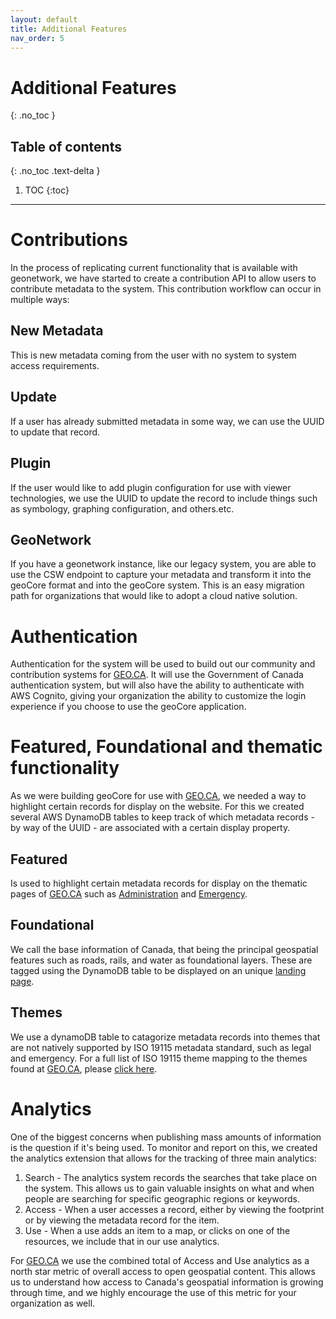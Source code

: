 ```yaml
---
layout: default
title: Additional Features
nav_order: 5
---
```


# Additional Features
{: .no_toc }

## Table of contents
{: .no_toc .text-delta }

1. TOC
{:toc}

---

# Contributions

In the process of replicating current functionality that is available with geonetwork, we have started to create a contribution API to allow users to contribute metadata to the system. This contribution workflow can occur in multiple ways:

## New Metadata

This is new metadata coming from the user with no system to system access requirements.

## Update

If a user has already submitted metadata in some way, we can use the UUID to update that record.

## Plugin

If the user would like to add plugin configuration for use with viewer technologies, we use the UUID to update the record to include things such as         symbology, graphing configuration, and others.etc.

## GeoNetwork

If you have a geonetwork instance, like our legacy system, you are able to use the CSW endpoint to capture your metadata and transform it into the geoCore format and into the geoCore system. This is an easy migration path for organizations that would like to adopt a cloud native solution.

# Authentication

Authentication for the system will be used to build out our community and contribution systems for [GEO.CA](https://geo.ca/). It will use the Government of Canada authentication system, but will also have the ability to authenticate with AWS Cognito, giving your organization the ability to customize the login experience if you choose to use the geoCore application.

# Featured, Foundational and thematic functionality

As we were building geoCore for use with [GEO.CA](https://geo.ca/), we needed a way to highlight certain records for display on the website. For this we created several AWS DynamoDB tables to keep track of which metadata records - by way of the UUID - are associated with a certain display property.

## Featured

Is used to highlight certain metadata records for display on the thematic pages of [GEO.CA](https://geo.ca/) such as [Administration](https://geo.ca/administration/index.html) and [Emergency](https://geo.ca/emergency/index.html).

## Foundational

We call the base information of Canada, that being the principal geospatial features such as roads, rails, and water as foundational layers. These are tagged using the DynamoDB table to be displayed on an unique [landing page](https://geo.ca/foundation-data/index.html).

## Themes

We use a dynamoDB table to catagorize metadata records into themes that are not natively supported by ISO 19115 metadata standard, such as legal and emergency. For a full list of ISO 19115 theme mapping to the themes found at [GEO.CA](https://geo.ca/), please [click here](https://geo.ca/).

# Analytics

One of the biggest concerns when publishing mass amounts of information is the question if it's being used. To monitor and report on this, we created the analytics extension that allows for the tracking of three main analytics:

  1. Search - The analytics system records the searches that take place on the system. This allows us to gain valuable insights on what and when people are searching for specific geographic regions or keywords.
  2. Access - When a user accesses a record, either by viewing the footprint or by viewing the metadata record for the item.
  3. Use - When a use adds an item to a map, or clicks on one of the resources, we include that in our use analytics.

For [GEO.CA](https://geo.ca/) we use the combined total of Access and Use analytics as a north star metric of overall access to open geospatial content. This allows us to understand how access to Canada's geospatial information is growing through time, and we highly encourage the use of this metric for your organization as well.
